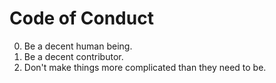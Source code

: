 # Code of Conduct

0. Be a decent human being.
1. Be a decent contributor.
2. Don't make things more complicated than they need to be. 
